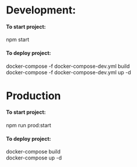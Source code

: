 # Development:

#### To start project:
npm start 

#### To deploy project:
docker-compose -f docker-compose-dev.yml build \
docker-compose -f docker-compose-dev.yml up -d

# Production

#### To start project:
npm run prod:start

#### To deploy project:
docker-compose build \
docker-compose up -d
